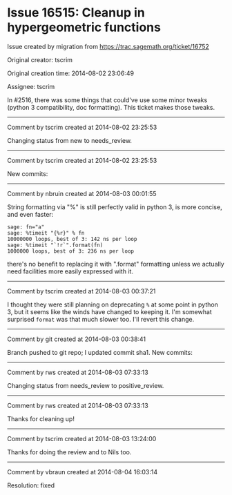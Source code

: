 # Issue 16515: Cleanup in hypergeometric functions

Issue created by migration from https://trac.sagemath.org/ticket/16752

Original creator: tscrim

Original creation time: 2014-08-02 23:06:49

Assignee: tscrim

In #2516, there was some things that could've use some minor tweaks (python 3 compatibility, doc formatting). This ticket makes those tweaks.


---

Comment by tscrim created at 2014-08-02 23:25:53

Changing status from new to needs_review.


---

Comment by tscrim created at 2014-08-02 23:25:53

New commits:


---

Comment by nbruin created at 2014-08-03 00:01:55

String formatting via "%" is still perfectly valid in python 3, is more concise, and even faster:

```
sage: fn="a"
sage: %timeit "{%r}" % fn
10000000 loops, best of 3: 142 ns per loop
sage: %timeit "`!r`".format(fn)
1000000 loops, best of 3: 236 ns per loop
```

there's no benefit to replacing it with ".format" formatting unless we actually need facilities more easily expressed with it.


---

Comment by tscrim created at 2014-08-03 00:37:21

I thought they were still planning on deprecating `%` at some point in python 3, but it seems like the winds have changed to keeping it. I'm somewhat surprised `format` was that much slower too. I'll revert this change.


---

Comment by git created at 2014-08-03 00:38:41

Branch pushed to git repo; I updated commit sha1. New commits:


---

Comment by rws created at 2014-08-03 07:33:13

Changing status from needs_review to positive_review.


---

Comment by rws created at 2014-08-03 07:33:13

Thanks for cleaning up!


---

Comment by tscrim created at 2014-08-03 13:24:00

Thanks for doing the review and to Nils too.


---

Comment by vbraun created at 2014-08-04 16:03:14

Resolution: fixed
